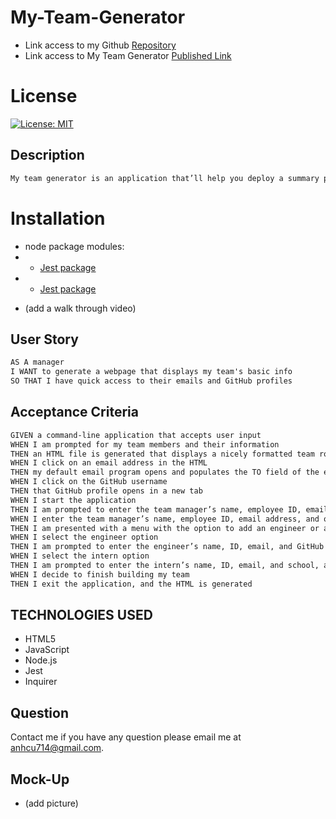 # My-Team-Generator
- Link access to my Github [Repository](https://github.com/anhcu/My-Team-Generator)
- Link access to My Team Generator [Published Link](https://anhcu.github.io/My-Team-Generator/)

# License
[![License: MIT](https://img.shields.io/badge/License-MIT-yellow.svg)](https://opensource.org/licenses/MIT)

## Description
```md
My team generator is an application that’ll help you deploy a summary page of your team.  This application will ask you a series of questions about yourself and your software engineer team.  For example, what's their job title, ID, email and Github. In return, it’ll generate a HTML summary page of your team. 
```

# Installation 
- node package modules: 
- -  [Jest package](https://www.npmjs.com/package/jest) 
- -  [Jest package](https://www.npmjs.com/package/jest)


* (add a walk through video)

## User Story

```md
AS A manager
I WANT to generate a webpage that displays my team's basic info
SO THAT I have quick access to their emails and GitHub profiles
```

## Acceptance Criteria

```md
GIVEN a command-line application that accepts user input
WHEN I am prompted for my team members and their information
THEN an HTML file is generated that displays a nicely formatted team roster based on user input
WHEN I click on an email address in the HTML
THEN my default email program opens and populates the TO field of the email with the address
WHEN I click on the GitHub username
THEN that GitHub profile opens in a new tab
WHEN I start the application
THEN I am prompted to enter the team manager’s name, employee ID, email address, and office number
WHEN I enter the team manager’s name, employee ID, email address, and office number
THEN I am presented with a menu with the option to add an engineer or an intern or to finish building my team
WHEN I select the engineer option
THEN I am prompted to enter the engineer’s name, ID, email, and GitHub username, and I am taken back to the menu
WHEN I select the intern option
THEN I am prompted to enter the intern’s name, ID, email, and school, and I am taken back to the menu
WHEN I decide to finish building my team
THEN I exit the application, and the HTML is generated
```

## TECHNOLOGIES USED
- HTML5
- JavaScript
- Node.js
- Jest
- Inquirer

## Question
Contact me if you have any question please email me at anhcu714@gmail.com. 

## Mock-Up
- (add picture)
